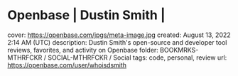 # Openbase | Dustin Smith |

cover: https://openbase.com/jpgs/meta-image.jpg
created: August 13, 2022 2:14 AM (UTC)
description: Dustin Smith's open-source and developer tool reviews, favorites, and
activity on Openbase
folder: BOOKMRKS-MTHRFCKR / SOCIAL-MTHRFCKR / Social
tags: code, personal, review
url: https://openbase.com/user/whoisdsmith